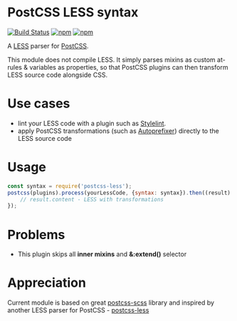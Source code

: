 # PostCSS LESS syntax
[![Build Status](https://secure.travis-ci.org/webschik/postcss-less.png?branch=master)](https://travis-ci.org/webschik/postcss-less)
[![npm](https://img.shields.io/npm/dt/postcss-less.svg)](https://www.npmjs.com/package/postcss-less)
[![npm](https://img.shields.io/npm/l/postcss-less.svg)](https://www.npmjs.com/package/postcss-less)

A [LESS](http://lesscss.org/) parser for [PostCSS](https://github.com/postcss/postcss).

This module does not compile LESS. It simply parses mixins as custom at-rules & variables as properties, so that PostCSS plugins can then transform LESS source code alongside CSS.

# Use cases
* lint your LESS code with a plugin such as [Stylelint](http://stylelint.io/).
* apply PostCSS transformations (such as [Autoprefixer](https://github.com/postcss/autoprefixer)) directly to the LESS source code

# Usage

````js
const syntax = require('postcss-less');
postcss(plugins).process(yourLessCode, {syntax: syntax}).then((result) => {
    // result.content - LESS with transformations
});
````

# Problems
* This plugin skips all **inner mixins** and **&:extend()** selector

# Appreciation
Current module is based on great [postcss-scss](https://github.com/postcss/postcss-scss) library and inspired by another LESS parser for PostCSS - [postcss-less](https://github.com/gilt/postcss-less)
